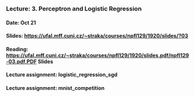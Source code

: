 ### Lecture: 3. Perceptron and Logistic Regression
#### Date: Oct 21
#### Slides: https://ufal.mff.cuni.cz/~straka/courses/npfl129/1920/slides/?03
#### Reading: https://ufal.mff.cuni.cz/~straka/courses/npfl129/1920/slides.pdf/npfl129-03.pdf,PDF Slides
#### Lecture assignment: logistic_regression_sgd
#### Lecture assignment: mnist_competition
